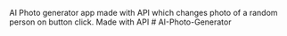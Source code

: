 
AI Photo generator app made with API which changes photo of a random person on button click.
Made with API
#   A I - P h o t o - G e n e r a t o r  
 